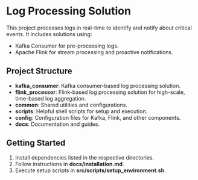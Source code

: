 # Log Processing Solution

This project processes logs in real-time to identify and notify about critical events. It includes solutions using:
- Kafka Consumer for pre-processing logs.
- Apache Flink for stream processing and proactive notifications.

## Project Structure
- **kafka_consumer**: Kafka consumer-based log processing solution.
- **flink_processor**: Flink-based log processing solution for high-scale, time-based log aggregation.
- **common**: Shared utilities and configurations.
- **scripts**: Helpful shell scripts for setup and execution.
- **config**: Configuration files for Kafka, Flink, and other components.
- **docs**: Documentation and guides.

## Getting Started
1. Install dependencies listed in the respective directories.
2. Follow instructions in **docs/installation.md**.
3. Execute setup scripts in **src/scripts/setup_environment.sh**.

